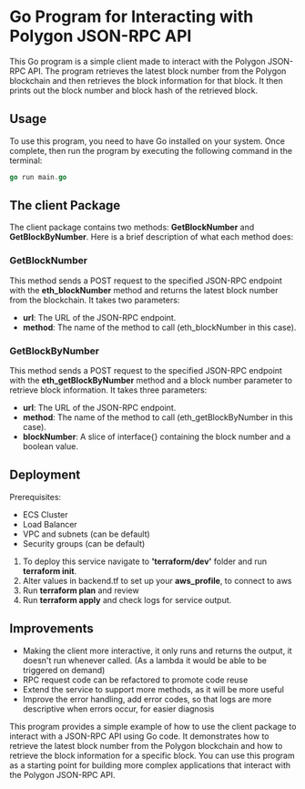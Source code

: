 # Go Program for Interacting with Polygon JSON-RPC API

This Go program is a simple client made to interact with the Polygon JSON-RPC API. The program retrieves the latest 
block number from the Polygon blockchain and then retrieves the block information for that block. It then prints out the 
block number and block hash of the retrieved block.

## Usage

To use this program, you need to have Go installed on your system. Once complete, then run the program by executing the 
following command in the terminal:
```go
go run main.go
```

## The client Package

The client package contains two methods: **GetBlockNumber** and **GetBlockByNumber**. 
Here is a brief description of what each method does:

### GetBlockNumber

This method sends a POST request to the specified JSON-RPC endpoint with the **eth_blockNumber** method and returns the 
latest block number from the blockchain. It takes two parameters:

* **url**: The URL of the JSON-RPC endpoint.
* **method**: The name of the method to call (eth_blockNumber in this case).

### GetBlockByNumber

This method sends a POST request to the specified JSON-RPC endpoint with the **eth_getBlockByNumber** method and a block 
number parameter to retrieve block information. It takes three parameters:

* **url**: The URL of the JSON-RPC endpoint.
* **method**: The name of the method to call (eth_getBlockByNumber in this case).
* **blockNumber**: A slice of interface{} containing the block number and a boolean value.

## Deployment
Prerequisites:
* ECS Cluster
* Load Balancer
* VPC and subnets (can be default)
* Security groups (can be default)

1. To deploy this service navigate to **'terraform/dev'** folder and run **terraform init**.
2. Alter values in backend.tf to set up your **aws_profile**, to connect to aws 
3. Run **terraform plan** and review
4. Run **terraform apply** and check logs for service output.


## Improvements
* Making the client more interactive, it only runs and returns the output, it doesn't run whenever called. (As a lambda it would be able to be triggered on demand)
* RPC request code can be refactored to promote code reuse
* Extend the service to support more methods, as it will be more useful
* Improve the error handling, add error codes, so that logs are more descriptive when errors occur, for easier diagnosis


This program provides a simple example of how to use the client package to interact with a JSON-RPC API using Go code.
It demonstrates how to retrieve the latest block number from the Polygon blockchain and how to retrieve the block
information for a specific block. You can use this program as a starting point for building more complex applications
that interact with the Polygon JSON-RPC API.
